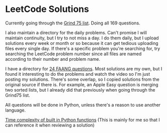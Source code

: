 # LeetCode Solutions

Currently going through the [Grind 75 list](https://www.techinterviewhandbook.org/grind75?weeks=26&hours=40). Doing all 169 questions.

I also maintain a directory for the daily problems. Can't promise I will maintain continuity, but I try to not miss a day. I do them daily, but I upload solutions every week or month or so because it can get tedious uploading files every single day. If there's a specific problem you're searching for, try searching the LeetCode problem number since all files are named according to their number and problem name.

I have a directory for [24 FAANG questions](https://www.youtube.com/watch?v=4uJFdTEDpds). Most solutions are my own, but I found it interesting to do the problems and watch the video so I'm just posting my solutions. There's some overlap, so I copied solutions from the original source if there is. For example, an Apple Easy question is merging two sorted lists, but I already did that previously when going through the Grind75 list.

All questions will be done in Python, unless there's a reason to use another language.

[Time complexity of built in Python functions](https://wiki.python.org/moin/TimeComplexity) (This is mainly for me so that I can reference it when reviewing a solution) 
